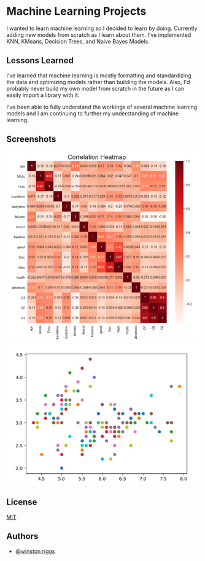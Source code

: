 # Machine Learning Projects

I wanted to learn machine learning so I decided to learn by doing. 
Currently adding new models from scratch as I learn about them. 
I've implemented KNN, KMeans, Decision Trees, and Naive Bayes 
Models.


## Lessons Learned

I've learned that machine learning is mostly formatting and standardizing the data and optimizing models rather than building the models. Also, I'd probably never build my own model from 
scratch in the future as I can easily import a library with it.

I've been able to fully understand the workings of several machine learning
models and I am continuing to further my understanding of machine learning.
## Screenshots

![Correlation Heat Map](https://github.com/wriggs12/Machine-Learning-Practice/blob/main/Images/HeatMap.PNG)
![Scatter Plot](https://github.com/wriggs12/Machine-Learning-Practice/blob/main/Images/ScatterPlot.PNG)


## License

[MIT](https://choosealicense.com/licenses/mit/)


## Authors

- [@winston riggs](https://github.com/wriggs12)
